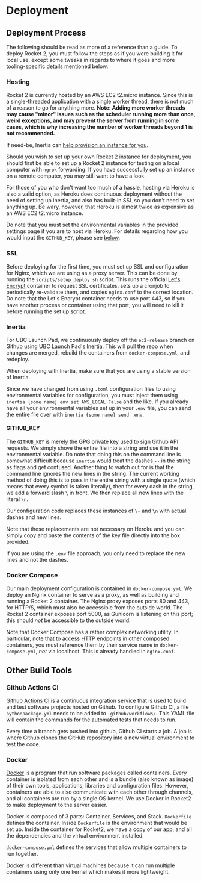 # Deployment

## Deployment Process

The following should be read as more of a reference than a guide. To deploy
Rocket 2, you must follow the steps as if you were building it for local use,
except some tweaks in regards to where it goes and more tooling-specific details
mentioned below.

### Hosting

Rocket 2 is currently hosted by an AWS EC2 t2.micro instance. Since this is a
single-threaded application with a single worker thread, there is not much of a
reason to go for anything more. **Note: Adding more worker threads may cause
"minor" issues such as the scheduler running more than once, weird exceptions,
and may prevent the server from running in some cases, which is why increasing
the number of worker threads beyond 1 is not recommended.**

If need-be, Inertia can [help provision an instance for you][inert].

Should you wish to set up your own Rocket 2 instance for deployment, you should
first be able to set up a Rocket 2 instance for testing on a local computer
with `ngrok` forwarding. If you have successfully set up an instance on a remote
computer, you may still want to have a look.

For those of you who don't want too much of a hassle, hosting via Heroku is also
a valid option, as Heroku does continuous deployment without the need of setting
up Inertia, and also has built-in SSL so you don't need to set anything up. Be
wary, however, that Heroku is almost twice as expensive as an AWS EC2 t2.micro
instance.

Do note that you must set the environmental variables in the provided settings
page if you are to host via Heroku. For details regarding how you would input
the `GITHUB_KEY`, please see [below](#github-key).

[inert]: https://inertia.ubclaunchpad.com/#provisioning-a-remote

### SSL

Before deploying for the first time, you must set up SSL and configuration for
Nginx, which we are using as a proxy server. This can be done by running the
`scripts/setup_deploy.sh` script. This runs the official
[Let's Encrypt](https://letsencrypt.org/) container to request SSL certificates,
sets up a cronjob to periodically re-validate them, and copies
`nginx.conf` to the correct location. Do note that the Let's
Encrypt container needs to use port 443, so if you have another process or
container using that port, you will need to kill it before running the
set up script.

### Inertia

For UBC Launch Pad, we continuously deploy off the `ec2-release` branch on
Github using UBC Launch Pad's
[Inertia](https://github.com/ubclaunchpad/inertia). This will pull the repo when
changes are merged, rebuild the containers from `docker-compose.yml`, and
redeploy.

When deploying with Inertia, make sure that you are using a stable version of
Inertia.

Since we have changed from using `.toml` configuration files to using
environmental variables for configuration, you must inject them using `inertia
{some name} env set AWS_LOCAL False` and the like. If you already have all your
environmental variables set up in your `.env` file, you can send the entire file
over with `inertia {some name} send .env`.

#### GITHUB_KEY

The `GITHUB_KEY` is merely the GPG private key used to sign Github API requests.
We simply shove the entire file into a string and use it in the environmental
variable. Do note that doing this on the command line is somewhat difficult
because `inertia` would treat the dashes `--` in the string as flags and get
confused. Another thing to watch out for is that the command line ignores the
new lines in the string. The current working method of doing this is to pass in
the entire string with a single quote (which means that every symbol is taken
literally), then for every dash in the string, we add a forward slash `\` in
front. We then replace all new lines with the literal `\n`.

Our configuration code replaces these instances of `\-` and `\n` with actual
dashes and new lines.

Note that these replacements are not necessary on Heroku and you can simply copy
and paste the contents of the key file directly into the box provided.

If you are using the `.env` file approach, you only need to replace the new
lines and not the dashes.

### Docker Compose

Our main deployment configuration is contained in
`docker-compose.yml`. We deploy an Nginx container
to serve as a proxy, as well as building and running a Rocket 2 container.
The Nginx proxy exposes ports 80 and 443, for HTTP/S, which must also be
accessible from the outside world. The Rocket 2 container exposes port 5000,
as Gunicorn is listening on this port; this should *not* be accessible to
the outside world.

Note that Docker Compose has a rather complex networking utility. In particular,
note that to access HTTP endpoints in other composed containers, you must
reference them by their service name in `docker-compose.yml`, *not* via
localhost. This is already handled in `nginx.conf`.

## Other Build Tools

### Github Actions CI

[Github Actions CI](https://github.com/features/actions) is a continuous
integration service that is used to build and test software projects hosted on
Github. To configure Github CI, a file `pythonpackage.yml` needs to be added
to `.github/workflows/`. This YAML file will contain the commands for
the automated tests that needs to run.

Every time a branch gets pushed into github, Github CI starts a job. A job is
where Github clones the GitHub repository into a new virtual environment to
test the code.

### Docker

[Docker](https://docs.docker.com/get-started/) is a program that run software
packages called containers. Every container is isolated from each other and is
a bundle (also known as image) of their own tools, applications, libraries and
configuration files. However, containers are able to also communicate with each
other through channels, and all containers are run by a single OS kernel.
We use Docker in Rocket2 to make deployment to the server easier.

Docker is composed of 3 parts: Container, Services, and Stack.
`Dockerfile` defines the container. Inside `Dockerfile` is the environment that
would be set up. Inside the container for Rocket2, we have a copy of our app,
and all the dependencies and the virtual environment installed.

`docker-compose.yml` defines the services that allow multiple containers to run
together.

Docker is different than virtual machines because it can run multiple containers
using only one kernel which makes it more lightweight.
